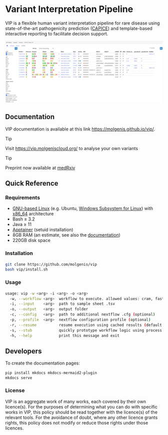 # Variant Interpretation Pipeline
VIP is a flexible human variant interpretation pipeline for rare disease using state-of-the-art pathogenicity prediction ([CAPICE](https://github.com/molgenis/capice)) and template-based interactive reporting to facilitate decision support.

![Example Report](docs/img/report_example.png)

## Documentation
VIP documentation is available at this link https://molgenis.github.io/vip/.

> [!TIP]
> Visit <a href="https://vip.molgeniscloud.org/">https://vip.molgeniscloud.org/</a> to analyse your own variants

> [!TIP]
> Preprint now available at <a href="https://doi.org/10.1101/2024.04.11.24305656">medRxiv</a>

## Quick Reference

### Requirements
- [GNU-based Linux](https://en.wikipedia.org/wiki/Linux_distribution#Widely_used_GNU-based_or_GNU-compatible_distributions) (e.g. Ubuntu, [Windows Subsystem for Linux](https://learn.microsoft.com/en-us/windows/wsl/about)) with [x86_64](https://en.wikipedia.org/wiki/X86-64) architecture
- Bash ≥ 3.2
- Java ≥ 11
- [Apptainer](https://apptainer.org/docs/admin/main/installation.html#install-from-pre-built-packages) (setuid installation)
- 8GB RAM (an estimate, see also the [documentation](https://molgenis.github.io/vip/get_started/requirements/))
- 220GB disk space

### Installation
```bash
git clone https://github.com/molgenis/vip
bash vip/install.sh
```

### Usage
```bash
usage: vip -w <arg> -i <arg> -o <arg>
  -w, --workflow <arg>  workflow to execute. allowed values: cram, fastq, gvcf, vcf
  -i, --input    <arg>  path to sample sheet .tsv
  -o, --output   <arg>  output folder
  -c, --config   <arg>  path to additional nextflow .cfg (optional)
  -p, --profile  <arg>  nextflow configuration profile (optional)
  -r, --resume          resume execution using cached results (default: false)
  -s, --stub            quickly prototype workflow logic using process script stubs
  -h, --help            print this message and exit
```

## Developers
To create the documentation pages:
```
pip install mkdocs mkdocs-mermaid2-plugin
mkdocs serve
```

### License
VIP is an aggregate work of many works, each covered by their own licence(s). For the purposes of determining what you can do with specific works in VIP, this policy should be read together with the licence(s) of the relevant tools. For the avoidance of doubt, where any other licence grants rights, this policy does not modify or reduce those rights under those licences.
